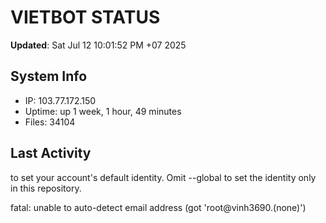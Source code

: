# VIETBOT STATUS
**Updated**: Sat Jul 12 10:01:52 PM +07 2025

## System Info
- IP: 103.77.172.150
- Uptime: up 1 week, 1 hour, 49 minutes
- Files: 34104

## Last Activity

to set your account's default identity.
Omit --global to set the identity only in this repository.

fatal: unable to auto-detect email address (got 'root@vinh3690.(none)')
